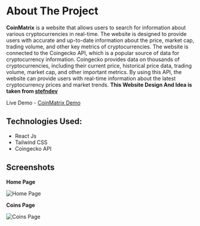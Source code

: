 # About The Project
**CoinMatrix** is a website that allows users to search for information about various cryptocurrencies in real-time. The website is designed to provide users with accurate and up-to-date information about the price, market cap, trading volume, and other key metrics of cryptocurrencies.
The website is connected to the Coingecko API, which is a popular source of data for cryptocurrency information. Coingecko provides data on thousands of cryptocurrencies, including their current price, historical price data, trading volume, market cap, and other important metrics. By using this API, the website can provide users with real-time information about the latest cryptocurrency prices and market trends.
**This Website Design And Idea is taken from [stefndev](https://github.com/stefndev)**

Live Demo - [CoinMatrix Demo](coinmatrix-crypto-search.vercel.app)

## Technologies Used:
- React Js
- Tailwind CSS
- Coingecko API

## Screenshots 

**Home Page**

![Home Page](https://github.com/akshatsharma1290/CoinMatrix/assets/106374555/c45ec9af-096f-4726-a3bc-9b84c79561a5)


**Coins Page**

![Coins Page](https://github.com/akshatsharma1290/CoinMatrix/assets/106374555/52f27d54-59ff-4a0f-b218-81f42d3cd587)



